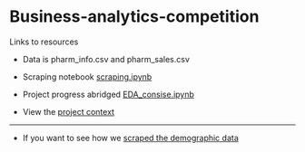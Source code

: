 # Business-analytics-competition

Links to resources

* Data is pharm_info.csv and pharm_sales.csv

* Scraping notebook [scraping.ipynb](https://github.com/FardinAhsan146/Business-analytics-competition/blob/master/data_analysis/scraping.ipynb)

* Project progress abridged [EDA_consise.ipynb](https://nbviewer.jupyter.org/github/FardinAhsan146/Business-analytics-competition/blob/master/data_analysis/EDA_consise.ipynb)

* View the [project context](https://github.com/FardinAhsan146/Business-analytics-competition/blob/master/SCB%20Business%20Analytics%20Competition%20Spring%202021%20Challenge%20and%20Tasks.pdf)

 - - - - - -

* If you want to see how we [scraped the demographic data](https://github.com/FardinAhsan146/Business-analytics-competition/blob/master/data_analysis/scraping.ipynb)
